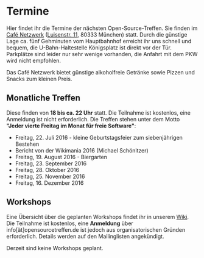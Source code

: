 # Termine

Hier findet ihr die Termine der nächsten Open-Source-Treffen. Sie finden im [Café Netzwerk](http://www.cafe-netzwerk.de/) ([Luisenstr. 11](http://www.openstreetmap.org/?lat=48.143903&amp;lon=11.563067499999988&amp;zoom=17&amp;layers=M&amp;mlat=48.14413&amp;mlon=11.56252), 80333 München) statt. Durch die günstige Lage ca. fünf Gehminuten vom Hauptbahnhof erreicht ihr uns schnell und bequem, die U-Bahn-Haltestelle Königsplatz ist direkt vor der Tür. Parkplätze sind leider nur sehr wenige vorhanden, die Anfahrt mit dem PKW wird nicht empfohlen.

Das Café Netzwerk bietet günstige alkoholfreie Getränke sowie Pizzen und Snacks zum kleinen Preis.

## Monatliche Treffen

Diese finden von **18 bis ca. 22 Uhr** statt. Die Teilnahme ist kostenlos, eine Anmeldung ist nicht erforderlich. Die Treffen stehen unter dem Motto **"Jeder vierte Freitag im Monat für freie Software"**:

*   Freitag, 22\. Juli 2016 - kleine Geburtstagsfeier zum siebenjährigen Bestehen
  * Bericht von der Wikimania 2016 (Michael Schönitzer)
*   Freitag, 19. August 2016 - Biergarten
*   Freitag, 23. September 2016 
*   Freitag, 28. Oktober 2016
*   Freitag, 25. November 2016
*   Freitag, 16. Dezember 2016

## Workshops

Eine Übersicht über die geplanten Workshops findet ihr in unserem [Wiki](http://wiki.opensourcetreffen.de/index.php/Workshops "wiki"). Die Teilnahme ist kostenlos, eine **Anmeldung** über info[ät]opensourcetreffen.de ist jedoch aus organisatorischen Gründen erforderlich. Details werden auf den Mailinglisten angekündigt.

Derzeit sind keine Workshops geplant.

